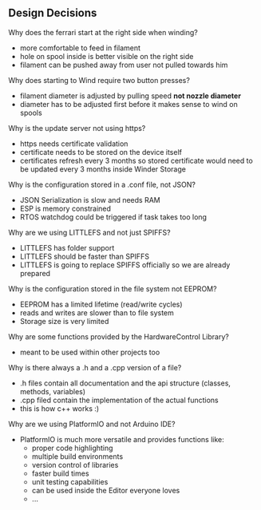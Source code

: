 ## Design Decisions
Why does the ferrari start at the right side when winding?
- more comfortable to feed in filament
- hole on spool inside is better visible on the right side
- filament can be pushed away from user not pulled towards him

Why does starting to Wind require two button presses?
- filament diameter is adjusted by pulling speed **not nozzle diameter**
- diameter has to be adjusted first before it makes sense to wind on spools

Why is the update server not using https?
- https needs certificate validation
- certificate needs to be stored on the device itself
- certificates refresh every 3 months so stored certificate would need to be updated every 3 months inside Winder Storage

Why is the configuration stored in a .conf file, not JSON?
- JSON Serialization is slow and needs RAM
- ESP is memory constrained
- RTOS watchdog could be triggered if task takes too long

Why are we using LITTLEFS and not just SPIFFS?
- LITTLEFS has folder support
- LITTLEFS should be faster than SPIFFS
- LITTLEFS is going to replace SPIFFS officially so we are already prepared

Why is the configuration stored in the file system not EEPROM?
- EEPROM has a limited lifetime (read/write cycles)
- reads and writes are slower than to file system
- Storage size is very limited

Why are some functions provided by the HardwareControl Library?
- meant to be used within other projects too

Why is there always a .h and a .cpp version of a file?
- .h files contain all documentation and the api structure (classes, methods, variables)
- .cpp filed contain the implementation of the actual functions
- this is how c++ works :)

Why are we using PlatformIO and not Arduino IDE?
- PlatformIO is much more versatile and provides functions like:
	- proper code highlighting
	- multiple build environments
	- version control of libraries
	- faster build times
	- unit testing capabilities
	- can be used inside the Editor everyone loves
	- ...
